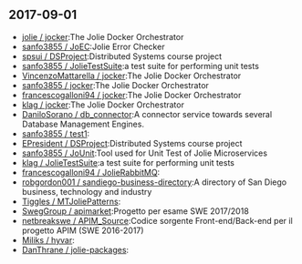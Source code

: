 ## 2017-09-01

* [jolie / jocker](https://github.com/jolie/jocker):The Jolie Docker Orchestrator
* [sanfo3855 / JoEC](https://github.com/sanfo3855/JoEC):Jolie Error Checker
* [spsui / DSProject](https://github.com/spsui/DSProject):Distributed Systems course project
* [sanfo3855 / JolieTestSuite](https://github.com/sanfo3855/JolieTestSuite):a test suite for performing unit tests
* [VincenzoMattarella / jocker](https://github.com/VincenzoMattarella/jocker):The Jolie Docker Orchestrator
* [sanfo3855 / jocker](https://github.com/sanfo3855/jocker):The Jolie Docker Orchestrator
* [francescogalloni94 / jocker](https://github.com/francescogalloni94/jocker):The Jolie Docker Orchestrator
* [klag / jocker](https://github.com/klag/jocker):The Jolie Docker Orchestrator
* [DaniloSorano / db_connector](https://github.com/DaniloSorano/db_connector):A connector service towards several Database Management Engines.
* [sanfo3855 / test1](https://github.com/sanfo3855/test1):
* [EPresident / DSProject](https://github.com/EPresident/DSProject):Distributed Systems course project
* [sanfo3855 / JoUnit](https://github.com/sanfo3855/JoUnit):Tool used for Unit Test of Jolie Microservices
* [klag / JolieTestSuite](https://github.com/klag/JolieTestSuite):a test suite for performing unit tests
* [francescogalloni94 / JolieRabbitMQ](https://github.com/francescogalloni94/JolieRabbitMQ):
* [robgordon001 / sandiego-business-directory](https://github.com/robgordon001/sandiego-business-directory):A directory of San Diego business, technology and industry
* [Tiggles / MTJoliePatterns](https://github.com/Tiggles/MTJoliePatterns):
* [SwegGroup / apimarket](https://github.com/SwegGroup/apimarket):Progetto per esame SWE 2017/2018
* [netbreakswe / APIM_Source](https://github.com/netbreakswe/APIM_Source):Codice sorgente Front-end/Back-end per il progetto APIM (SWE 2016-2017)
* [Miliks / hyvar](https://github.com/Miliks/hyvar):
* [DanThrane / jolie-packages](https://github.com/DanThrane/jolie-packages):
